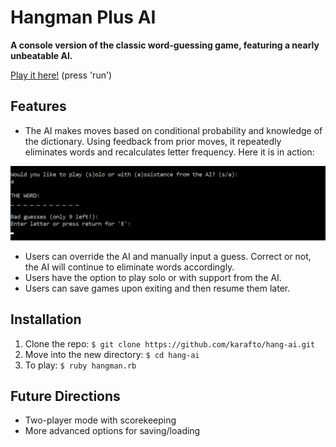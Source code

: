 # Hangman Plus AI

**A console version of the classic word-guessing game, featuring a nearly unbeatable AI.**

[Play it here!](https://repl.it/@karafto/hang-ai) (press 'run')

## Features

* The AI makes moves based on conditional probability and knowledge of the dictionary. Using feedback from prior moves, it repeatedly eliminates words and recalculates letter frequency. Here it is in action:

![Hangman](gameplay.gif)

* Users can override the AI and manually input a guess. Correct or not, the AI will continue to eliminate words accordingly.
* Users have the option to play solo or with support from the AI.
* Users can save games upon exiting and then resume them later.

## Installation

1. Clone the repo: `$ git clone https://github.com/karafto/hang-ai.git`
2. Move into the new directory: `$ cd hang-ai`
3. To play: `$ ruby hangman.rb`

## Future Directions

* Two-player mode with scorekeeping
* More advanced options for saving/loading